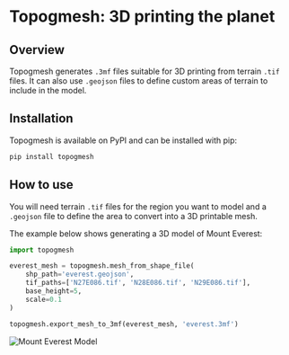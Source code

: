 # Topogmesh: 3D printing the planet

## Overview
Topogmesh generates `.3mf` files suitable for 3D printing from terrain `.tif` files. It can also use `.geojson` files to define custom areas of terrain to include in the model.

## Installation
Topogmesh is available on PyPI and can be installed with pip:
```bash
pip install topogmesh
```

## How to use
You will need terrain `.tif` files for the region you want to model and a `.geojson` file to define the area to convert into a 3D printable mesh.

The example below shows generating a 3D model of Mount Everest:

```python
import topogmesh

everest_mesh = topogmesh.mesh_from_shape_file(
    shp_path='everest.geojson',
    tif_paths=['N27E086.tif', 'N28E086.tif', 'N29E086.tif'],
    base_height=5,
    scale=0.1
)

topogmesh.export_mesh_to_3mf(everest_mesh, 'everest.3mf')
```
![Mount Everest Model](images/everest_model.png)